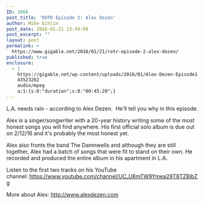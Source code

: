 ```yaml
---
ID: 3866
post_title: 'ROTR Episode 2: Alex Dezen'
author: Mike Echlin
post_date: 2016-01-21 23:49:09
post_excerpt: ""
layout: post
permalink: >
  https://www.gigable.net/2016/01/21/rotr-episode-2-alex-dezen/
published: true
enclosure:
  - |
    https://gigable.net/wp-content/uploads/2016/01/Alex-Dezen-Episode1.mp3
    43523262
    audio/mpeg
    a:1:{s:8:"duration";s:8:"00:45:20";}
---
```

L.A. needs rain - according to Alex Dezen.  He'll tell you why in this episode.

Alex is a singer/songwriter with a 20-year history writing some of the most honest songs you will find anywhere. His first official solo album is due out on 2/12/16 and it's probably the most honest yet.

Alex also fronts the band The Damnwells and although they are still together, Alex had a batch of songs that were fit to stand on their own. He recorded and produced the entire album in his apartment in L.A.

Listen to the first two tracks on his YouTube channel: <a href="https://www.youtube.com/channel/UC_U8mTW9Ymea29T8TZBjbZg" target="_blank">https://www.youtube.com/channel/UC_U8mTW9Ymea29T8TZBjbZg</a>

More about Alex: <a href="http://www.alexdezen.com" target="_blank">http://www.alexdezen.com</a>
